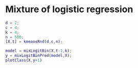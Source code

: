 # Mixture of logistic regression
```matlab
d = 2;
c = 4;
k = 4;
n = 500;
[X,t] = kmeansRnd(d,c,n);

model = mixLogitBin(X,t-1,k);
y = mixLogitBinPred(model,X);
plotClass(X,y+1)
```
